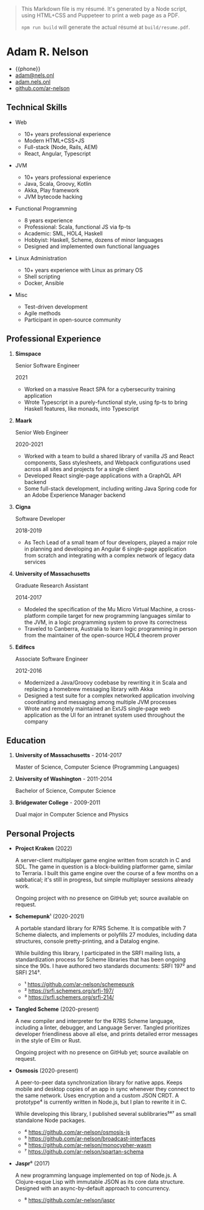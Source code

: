 > This Markdown file is my résumé. It's generated by a Node script, using
> HTML+CSS and Puppeteer to print a web page as a PDF.
>
> `npm run build` will generate the actual résumé at `build/resume.pdf`.

# Adam R. Nelson

- {{phone}}
- <adam@nels.onl>
- [adam.nels.onl](https://adam.nels.onl)
- [github.com/ar-nelson](https://github.com/ar-nelson)

## Technical Skills

- Web
    - 10+ years professional experience
    - Modern HTML+CSS+JS
    - Full-stack (Node, Rails, AEM)
    - React, Angular, Typescript

- JVM
    - 10+ years professional experience
    - Java, Scala, Groovy, Kotlin
    - Akka, Play framework
    - JVM bytecode hacking

- Functional Programming
    - 8 years experience
    - Professional: Scala, functional JS via fp-ts
    - Academic: SML, HOL4, Haskell
    - Hobbyist: Haskell, Scheme, dozens of minor languages
    - Designed and implemented own functional languages

- Linux Administration
    - 10+ years experience with Linux as primary OS
    - Shell scripting
    - Docker, Ansible

- Misc
    - Test-driven development
    - Agile methods
    - Participant in open-source community

## Professional Experience

1. **Simspace**

    Senior Software Engineer

    2021

    - Worked on a massive React SPA for a cybersecurity training application
    - Wrote Typescript in a purely-functional style, using fp-ts to bring
      Haskell features, like monads, into Typescript

2. **Maark**

    Senior Web Engineer

    2020-2021

    - Worked with a team to build a shared library of vanilla JS and React
      components, Sass stylesheets, and Webpack configurations used across
      all sites and projects for a single client
    - Developed React single-page applications with a GraphQL API backend
    - Some full-stack development, including writing Java Spring code for an
      Adobe Experience Manager backend

3. **Cigna**

    Software Developer

    2018-2019

    - As Tech Lead of a small team of four developers, played a major role in
      planning and developing an Angular 6 single-page application from scratch
      and integrating with a complex network of legacy data services

4. **University of Massachusetts**

    Graduate Research Assistant

    2014-2017

    - Modeled the specification of the Mu Micro Virtual Machine, a
      cross-platform compile target for new programming languages similar to the
      JVM, in a logic programming system to prove its correctness
    - Traveled to Canberra, Australia to learn logic programming in person
      from the maintainer of the open-source HOL4 theorem prover

5. **Edifecs**

    Associate Software Engineer

    2012-2016

    - Modernized a Java/Groovy codebase by rewriting it in Scala and
      replacing a homebrew messaging library with Akka
    - Designed a test suite for a complex networked application involving
      coordinating and messaging among multiple JVM processes
    - Wrote and remotely maintained an ExtJS single-page web application as
      the UI for an intranet system used throughout the company

## Education

1. **University of Massachusetts** - 2014-2017

    Master of Science, Computer Science (Programming Languages)

2. **University of Washington** - 2011-2014

    Bachelor of Science, Computer Science

3. **Bridgewater College** - 2009-2011

    Dual major in Computer Science and Physics

## Personal Projects

- **Project Kraken** (2022)

   A server-client multiplayer game engine written from scratch in C and SDL.
   The game in question is a block-building platformer game, similar to
   Terraria. I built this game engine over the course of a few months on
   a sabbatical; it's still in progress, but simple multiplayer sessions already
   work.

   Ongoing project with no presence on GitHub yet; source available on request.

- **Schemepunk**¹ (2020-2021)

    A portable standard library for R7RS Scheme. It is compatible with 7 Scheme
    dialects, and implements or polyfills 27 modules, including data structures,
    console pretty-printing, and a Datalog engine.

    While building this library, I participated in the SRFI mailing lists,
    a standardization process for Scheme libraries that has been ongoing since
    the 90s. I have authored two standards documents: SRFI 197² and SRFI 214³.

    - ¹ <https://github.com/ar-nelson/schemepunk>
    - ² <https://srfi.schemers.org/srfi-197/>
    - ³ <https://srfi.schemers.org/srfi-214/>

- **Tangled Scheme** (2020-present)

    A new compiler and interpreter for the R7RS Scheme language, including
    a linter, debugger, and Language Server. Tangled prioritizes developer
    friendliness above all else, and prints detailed error messages in the style
    of Elm or Rust.

    Ongoing project with no presence on GitHub yet; source available on request.

- **Osmosis** (2020-present)

    A peer-to-peer data synchronization library for native apps. Keeps mobile
    and desktop copies of an app in sync whenever they connect to the same
    network. Uses encryption and a custom JSON CRDT. A prototype⁴ is currently
    written in Node.js, but I plan to rewrite it in C.

    While developing this library, I published several sublibraries⁵⁶⁷ as small
    standalone Node packages.

    - ⁴ <https://github.com/ar-nelson/osmosis-js>
    - ⁵ <https://github.com/ar-nelson/broadcast-interfaces>
    - ⁶ <https://github.com/ar-nelson/monocypher-wasm>
    - ⁷ <https://github.com/ar-nelson/spartan-schema>

- **Jaspr**⁸ (2017)

    A new programming language implemented on top of Node.js. A Clojure-esque
    Lisp with immutable JSON as its core data structure. Designed with an
    async-by-default approach to concurrency.

    - ⁸ <https://github.com/ar-nelson/jaspr>
